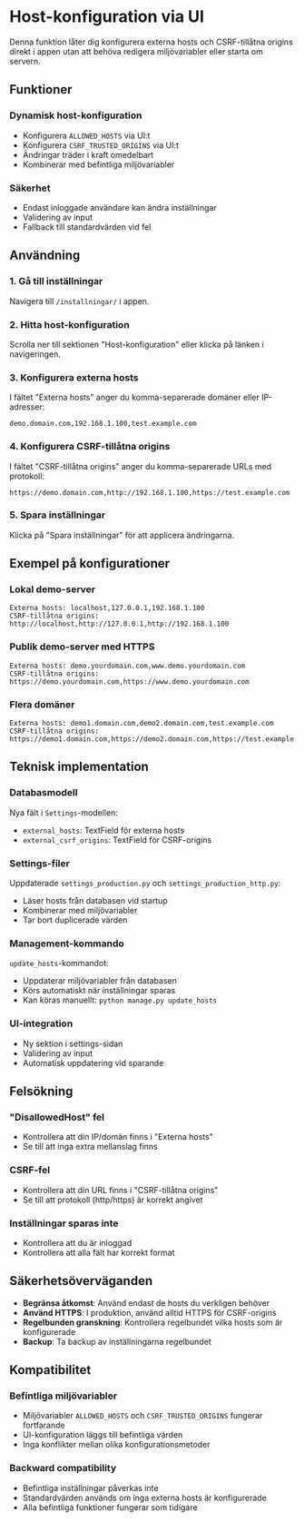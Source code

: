 # Host-konfiguration via UI

Denna funktion låter dig konfigurera externa hosts och CSRF-tillåtna origins direkt i appen utan att behöva redigera miljövariabler eller starta om servern.

## Funktioner

### **Dynamisk host-konfiguration**
- Konfigurera `ALLOWED_HOSTS` via UI:t
- Konfigurera `CSRF_TRUSTED_ORIGINS` via UI:t
- Ändringar träder i kraft omedelbart
- Kombinerar med befintliga miljövariabler

### **Säkerhet**
- Endast inloggade användare kan ändra inställningar
- Validering av input
- Fallback till standardvärden vid fel

## Användning

### **1. Gå till inställningar**
Navigera till `/installningar/` i appen.

### **2. Hitta host-konfiguration**
Scrolla ner till sektionen "Host-konfiguration" eller klicka på länken i navigeringen.

### **3. Konfigurera externa hosts**
I fältet "Externa hosts" anger du komma-separerade domäner eller IP-adresser:

```
demo.domain.com,192.168.1.100,test.example.com
```

### **4. Konfigurera CSRF-tillåtna origins**
I fältet "CSRF-tillåtna origins" anger du komma-separerade URLs med protokoll:

```
https://demo.domain.com,http://192.168.1.100,https://test.example.com
```

### **5. Spara inställningar**
Klicka på "Spara inställningar" för att applicera ändringarna.

## Exempel på konfigurationer

### **Lokal demo-server**
```
Externa hosts: localhost,127.0.0.1,192.168.1.100
CSRF-tillåtna origins: http://localhost,http://127.0.0.1,http://192.168.1.100
```

### **Publik demo-server med HTTPS**
```
Externa hosts: demo.yourdomain.com,www.demo.yourdomain.com
CSRF-tillåtna origins: https://demo.yourdomain.com,https://www.demo.yourdomain.com
```

### **Flera domäner**
```
Externa hosts: demo1.domain.com,demo2.domain.com,test.example.com
CSRF-tillåtna origins: https://demo1.domain.com,https://demo2.domain.com,https://test.example.com
```

## Teknisk implementation

### **Databasmodell**
Nya fält i `Settings`-modellen:
- `external_hosts`: TextField för externa hosts
- `external_csrf_origins`: TextField för CSRF-origins

### **Settings-filer**
Uppdaterade `settings_production.py` och `settings_production_http.py`:
- Läser hosts från databasen vid startup
- Kombinerar med miljövariabler
- Tar bort duplicerade värden

### **Management-kommando**
`update_hosts`-kommandot:
- Uppdaterar miljövariabler från databasen
- Körs automatiskt när inställningar sparas
- Kan köras manuellt: `python manage.py update_hosts`

### **UI-integration**
- Ny sektion i settings-sidan
- Validering av input
- Automatisk uppdatering vid sparande

## Felsökning

### **"DisallowedHost" fel**
- Kontrollera att din IP/domän finns i "Externa hosts"
- Se till att inga extra mellanslag finns

### **CSRF-fel**
- Kontrollera att din URL finns i "CSRF-tillåtna origins"
- Se till att protokoll (http/https) är korrekt angivet

### **Inställningar sparas inte**
- Kontrollera att du är inloggad
- Kontrollera att alla fält har korrekt format

## Säkerhetsöverväganden

- **Begränsa åtkomst**: Använd endast de hosts du verkligen behöver
- **Använd HTTPS**: I produktion, använd alltid HTTPS för CSRF-origins
- **Regelbunden granskning**: Kontrollera regelbundet vilka hosts som är konfigurerade
- **Backup**: Ta backup av inställningarna regelbundet

## Kompatibilitet

### **Befintliga miljövariabler**
- Miljövariabler `ALLOWED_HOSTS` och `CSRF_TRUSTED_ORIGINS` fungerar fortfarande
- UI-konfiguration läggs till befintliga värden
- Inga konflikter mellan olika konfigurationsmetoder

### **Backward compatibility**
- Befintliga inställningar påverkas inte
- Standardvärden används om inga externa hosts är konfigurerade
- Alla befintliga funktioner fungerar som tidigare 